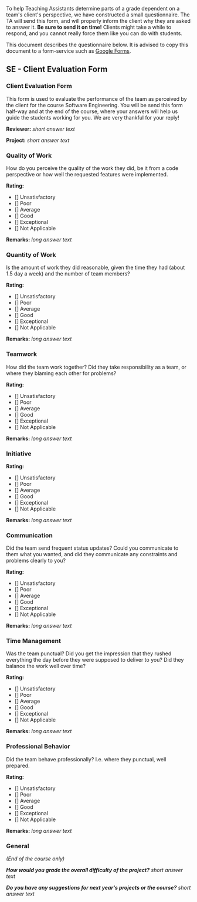 To help Teaching Assistants determine parts of a grade dependent on a team's client's perspective,
we have constructed a small questionnaire. The TA will send this form, and will properly inform the client why they are asked to answer it.
**Be sure to send it on time!** Clients might take a while to respond, and you cannot really
force them like you can do with students.

This document describes the questionnaire below. It is advised to copy this document
to a form-service such as [Google Forms](https://www.google.com/forms/about/).

## SE - Client Evaluation Form
### Client Evaluation Form
This form is used to evaluate the performance of the team as perceived by the client for the course Software Engineering. You will be send
this form half-way and at the end of the course, where your answers will help us guide the students working for you.
We are very thankful for your reply!

**Reviewer:** _short answer text_

**Project:** _short answer text_

### Quality of Work
How do you perceive the quality of the work they did, be it from a code perspective or how well the requested features were implemented.

**Rating:**
- [] Unsatisfactory
- [] Poor
- [] Average
- [] Good
- [] Exceptional
- [] Not Applicable

**Remarks:** _long answer text_

### Quantity of Work
Is the amount of work they did reasonable, given the time they had (about 1.5 day  a week) and the number of team members?

**Rating:**
- [] Unsatisfactory
- [] Poor
- [] Average
- [] Good
- [] Exceptional
- [] Not Applicable

**Remarks:** _long answer text_

### Teamwork
How did the team work together? Did they take responsibility as a team, or where they blaming each other for problems?

**Rating:**
- [] Unsatisfactory
- [] Poor
- [] Average
- [] Good
- [] Exceptional
- [] Not Applicable

**Remarks:** _long answer text_

### Initiative

**Rating:**
- [] Unsatisfactory
- [] Poor
- [] Average
- [] Good
- [] Exceptional
- [] Not Applicable

**Remarks:** _long answer text_

### Communication
Did the team send frequent status updates? Could you communicate to them what you wanted, and did they communicate any constraints and problems clearly to you?

**Rating:**
- [] Unsatisfactory
- [] Poor
- [] Average
- [] Good
- [] Exceptional
- [] Not Applicable

**Remarks:** _long answer text_

### Time Management
Was the team punctual? Did you get the impression that they rushed everything the day before they were supposed to deliver to you? Did they balance the work well over time?

**Rating:**
- [] Unsatisfactory
- [] Poor
- [] Average
- [] Good
- [] Exceptional
- [] Not Applicable

**Remarks:** _long answer text_

### Professional Behavior
 Did the team behave professionally? I.e. where they punctual, well prepared.

 **Rating:**
 - [] Unsatisfactory
 - [] Poor
 - [] Average
 - [] Good
 - [] Exceptional
 - [] Not Applicable

 **Remarks:** _long answer text_

### General
_(End of the course only)_

***How would you grade the overall difficulty of the project?***
_short answer text_

***Do you have any suggestions for next year's projects or the course?***
_short answer text_

